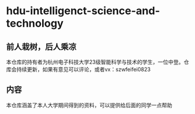 # hdu-intelligenct-science-and-technology

## 前人栽树，后人乘凉
本仓库的持有者为杭州电子科技大学23级智能科学与技术的学生，一位中登。仓库会持续更新，如果有意见可以评论，或者vx：szwfeifei0823  
## 内容
本仓库涵盖了本人大学期间得到的资料，可以提供给后面的同学一点帮助  
